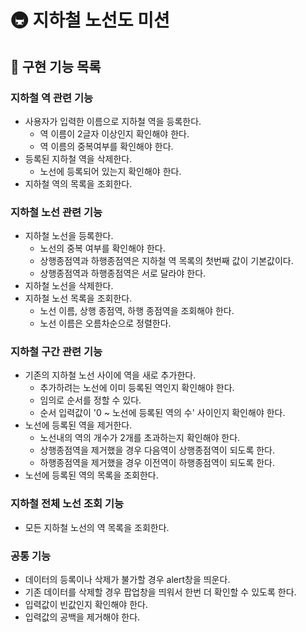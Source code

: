 # 🚇 지하철 노선도 미션

## 🚀 구현 기능 목록

### 지하철 역 관련 기능
- 사용자가 입력한 이름으로 지하철 역을 등록한다.
  - 역 이름이 2글자 이상인지 확인해야 한다.
  - 역 이름의 중복여부를 확인해야 한다.
- 등록된 지하철 역을 삭제한다.
  - 노선에 등록되어 있는지 확인해야 한다.
- 지하철 역의 목록을 조회한다.
### 지하철 노선 관련 기능
- 지하철 노선을 등록한다.
  - 노선의 중복 여부를 확인해야 한다.
  - 상행종점역과 하행종점역은 지하철 역 목록의 첫번째 값이 기본값이다.
  - 상행종점역과 하행종점역은 서로 달라야 한다.
- 지하철 노선을 삭제한다.
- 지하철 노선 목록을 조회한다.
  - 노선 이름, 상행 종점역, 하행 종점역을 조회해야 한다.
  - 노선 이름은 오름차순으로 정렬한다.
### 지하철 구간 관련 기능
- 기존의 지하철 노선 사이에 역을 새로 추가한다.
  - 추가하려는 노선에 이미 등록된 역인지 확인해야 한다.
  - 임의로 순서를 정할 수 있다.
  - 순서 입력값이 '0 ~ 노선에 등록된 역의 수' 사이인지 확인해야 한다.
- 노선에 등록된 역을 제거한다.
  - 노선내의 역의 개수가 2개를 초과하는지 확인해야 한다.
  - 상행종점역을 제거했을 경우 다음역이 상행종점역이 되도록 한다.
  - 하행종점역을 제거했을 경우 이전역이 하행종점역이 되도록 한다.
- 노선에 등록된 역의 목록을 조회한다.
### 지하철 전체 노선 조회 기능
- 모든 지하철 노선의 역 목록을 조회한다.
### 공통 기능
- 데이터의 등록이나 삭제가 불가할 경우 alert창을 띄운다.
- 기존 데이터를 삭제할 경우 팝업창을 띄워서 한번 더 확인할 수 있도록 한다.
- 입력값이 빈값인지 확인해야 한다.
- 입력값의 공백을 제거해야 한다.
